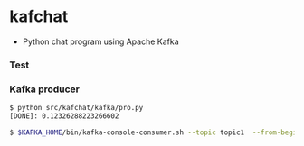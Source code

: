 # kafchat
- Python chat program using Apache Kafka

### Test
### Kafka producer
```bash
$ python src/kafchat/kafka/pro.py
[DONE]: 0.12326288223266602
```

```bash
$ $KAFKA_HOME/bin/kafka-console-consumer.sh --topic topic1  --from-beginning --bootstrap-server localhost:9092
```
